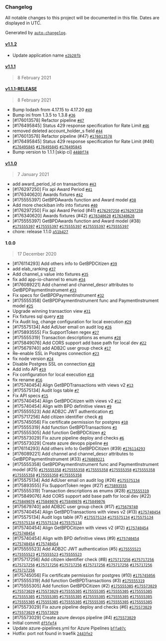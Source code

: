 ### Changelog

All notable changes to this project will be documented in this file. Dates are displayed in UTC.

Generated by [`auto-changelog`](https://github.com/CookPete/auto-changelog).

#### [v1.1.2](https://github.com/pagopa/io-functions-backoffice/compare/v1.1.1...v1.1.2)

- Update application name [`e2b28fb`](https://github.com/pagopa/io-functions-backoffice/commit/e2b28fbecd2fb9c59a0494a0952e6952fb9b23fd)

#### [v1.1.1](https://github.com/pagopa/io-functions-backoffice/compare/v1.1.1-RELEASE...v1.1.1)

> 8 February 2021

#### [v1.1.1-RELEASE](https://github.com/pagopa/io-functions-backoffice/compare/v1.1.0...v1.1.1-RELEASE)

> 8 February 2021

- Bump lodash from 4.17.15 to 4.17.20 [`#49`](https://github.com/pagopa/io-functions-backoffice/pull/49)
- Bump ini from 1.3.5 to 1.3.8 [`#36`](https://github.com/pagopa/io-functions-backoffice/pull/36)
- [#176013578] Refactor pipeline [`#47`](https://github.com/pagopa/io-functions-backoffice/pull/47)
- [#176495845] Status 429 response specification for Rate Limit [`#46`](https://github.com/pagopa/io-functions-backoffice/pull/46)
- removed deleted account_holder_s field [`#44`](https://github.com/pagopa/io-functions-backoffice/pull/44)
- [#176013578] Refactor pipeline (#47) [`#176013578`](https://www.pivotaltracker.com/story/show/176013578)
- [#176495845] Status 429 response specification for Rate Limit (#46) [`#176495845`](https://www.pivotaltracker.com/story/show/176495845) [`#176495845`](https://www.pivotaltracker.com/story/show/176495845) [`#176495845`](https://www.pivotaltracker.com/story/show/176495845)
- Bump version to 1.1.1 [skip ci] [`4480f74`](https://github.com/pagopa/io-functions-backoffice/commit/4480f74481dd7c565079fbeba021dfd1b8796f57)

#### [v1.1.0](https://github.com/pagopa/io-functions-backoffice/compare/1.0.0...v1.1.0)

> 7 January 2021

- add award_period_id on transactions [`#43`](https://github.com/pagopa/io-functions-backoffice/pull/43)
- [#176297250] Fix api Award Period [`#41`](https://github.com/pagopa/io-functions-backoffice/pull/41)
- [#176340620] Awards fixtures [`#42`](https://github.com/pagopa/io-functions-backoffice/pull/42)
- [#175555397] GetBPDAwards function and Award model [`#38`](https://github.com/pagopa/io-functions-backoffice/pull/38)
- Add more checkiban info into fixtures [`#40`](https://github.com/pagopa/io-functions-backoffice/pull/40)
- [#176297250] Fix api Award Period (#41) [`#176297250`](https://www.pivotaltracker.com/story/show/176297250) [`#176297250`](https://www.pivotaltracker.com/story/show/176297250)
- [#176340620] Awards fixtures (#42) [`#176340620`](https://www.pivotaltracker.com/story/show/176340620) [`#176340620`](https://www.pivotaltracker.com/story/show/176340620)
- [#175555397] GetBPDAwards function and Award model (#38) [`#175555397`](https://www.pivotaltracker.com/story/show/175555397) [`#175555397`](https://www.pivotaltracker.com/story/show/175555397) [`#175555397`](https://www.pivotaltracker.com/story/show/175555397) [`#175555397`](https://www.pivotaltracker.com/story/show/175555397) [`#175555397`](https://www.pivotaltracker.com/story/show/175555397)
- chore: release 1.1.0 [`a51b427`](https://github.com/pagopa/io-functions-backoffice/commit/a51b4273fd3a789335a0b823814dd79a49b8408d)

#### 1.0.0

> 17 December 2020

- [#176114293] Add others info to GetBPDCitizen [`#39`](https://github.com/pagopa/io-functions-backoffice/pull/39)
- add elab_ranking [`#37`](https://github.com/pagopa/io-functions-backoffice/pull/37)
- Add channel_s value into fixtures [`#35`](https://github.com/pagopa/io-functions-backoffice/pull/35)
- fix add app-io-channel to enum [`#34`](https://github.com/pagopa/io-functions-backoffice/pull/34)
- [#176089221] Add channel and channel_descr attributes to GetBPDPaymentInstrument [`#33`](https://github.com/pagopa/io-functions-backoffice/pull/33)
- Fix specs for GetBPDPaymentInstrument [`#32`](https://github.com/pagopa/io-functions-backoffice/pull/32)
- [#175555358] GetBPDPaymentInstrument func and PaymentInstrument model [`#25`](https://github.com/pagopa/io-functions-backoffice/pull/25)
- Upgrade winning transaction view [`#31`](https://github.com/pagopa/io-functions-backoffice/pull/31)
- Fix fixtures sql query [`#30`](https://github.com/pagopa/io-functions-backoffice/pull/30)
- Fix Audit log, change configuration for local execution [`#29`](https://github.com/pagopa/io-functions-backoffice/pull/29)
- [#175575134] Add AdUser email on audit log [`#26`](https://github.com/pagopa/io-functions-backoffice/pull/26)
- [#175893555] Fix SupportToken regex [`#27`](https://github.com/pagopa/io-functions-backoffice/pull/27)
- [#175555319] Transaction descriptions as enums [`#28`](https://github.com/pagopa/io-functions-backoffice/pull/28)
- [#175849076] Add CORS support add base path for local dev [`#22`](https://github.com/pagopa/io-functions-backoffice/pull/22)
- [#175679740] add ADB2C user group check [`#17`](https://github.com/pagopa/io-functions-backoffice/pull/17)
- Re-enable SSL in Postgres connection [`#23`](https://github.com/pagopa/io-functions-backoffice/pull/23)
- fix node version [`#24`](https://github.com/pagopa/io-functions-backoffice/pull/24)
- Disable Postgres SSL on connection [`#20`](https://github.com/pagopa/io-functions-backoffice/pull/20)
- Add info API [`#19`](https://github.com/pagopa/io-functions-backoffice/pull/19)
- Fix configuration for local execution [`#18`](https://github.com/pagopa/io-functions-backoffice/pull/18)
- fix rename [`#16`](https://github.com/pagopa/io-functions-backoffice/pull/16)
- [#175740454] Align GetBPDTransactions with views v2 [`#13`](https://github.com/pagopa/io-functions-backoffice/pull/13)
- [#175575134] Audit logs table [`#7`](https://github.com/pagopa/io-functions-backoffice/pull/7)
- Fix API specs [`#15`](https://github.com/pagopa/io-functions-backoffice/pull/15)
- [#175740454] Align GetBPDCitizen with views v2 [`#12`](https://github.com/pagopa/io-functions-backoffice/pull/12)
- [#175740454] Align with BPD definitive views [`#9`](https://github.com/pagopa/io-functions-backoffice/pull/9)
- [#175555523] Add ADB2C JWT authentication [`#5`](https://github.com/pagopa/io-functions-backoffice/pull/5)
- [#175717256] Add citizen identifier check [`#8`](https://github.com/pagopa/io-functions-backoffice/pull/8)
- [#175745056] Fix certificate permission for postgres [`#10`](https://github.com/pagopa/io-functions-backoffice/pull/10)
- [#175555319] Add function GetBPDTransactions [`#3`](https://github.com/pagopa/io-functions-backoffice/pull/3)
- [#175555305] Add function GetBPDCitizen [`#2`](https://github.com/pagopa/io-functions-backoffice/pull/2)
- [#175573029] Fix azure pipeline deploy and checks [`#6`](https://github.com/pagopa/io-functions-backoffice/pull/6)
- [#175573029] Create azure devops pipeline [`#4`](https://github.com/pagopa/io-functions-backoffice/pull/4)
- [#176114293] Add others info to GetBPDCitizen (#39) [`#176114293`](https://www.pivotaltracker.com/story/show/176114293)
- [#176089221] Add channel and channel_descr attributes to GetBPDPaymentInstrument (#33) [`#176089221`](https://www.pivotaltracker.com/story/show/176089221)
- [#175555358] GetBPDPaymentInstrument func and PaymentInstrument model (#25) [`#175555358`](https://www.pivotaltracker.com/story/show/175555358) [`#175555358`](https://www.pivotaltracker.com/story/show/175555358) [`#175555358`](https://www.pivotaltracker.com/story/show/175555358) [`#175555358`](https://www.pivotaltracker.com/story/show/175555358) [`#175555358`](https://www.pivotaltracker.com/story/show/175555358) [`#175555358`](https://www.pivotaltracker.com/story/show/175555358) [`#175555358`](https://www.pivotaltracker.com/story/show/175555358) [`#175555358`](https://www.pivotaltracker.com/story/show/175555358)
- [#175575134] Add AdUser email on audit log (#26) [`#175575134`](https://www.pivotaltracker.com/story/show/175575134)
- [#175893555] Fix SupportToken regex (#27) [`#175893555`](https://www.pivotaltracker.com/story/show/175893555)
- [#175555319] Transaction descriptions as enums (#28) [`#175555319`](https://www.pivotaltracker.com/story/show/175555319)
- [#175849076] Add CORS support add base path for local dev (#22) [`#175849076`](https://www.pivotaltracker.com/story/show/175849076) [`#175849076`](https://www.pivotaltracker.com/story/show/175849076) [`#175849076`](https://www.pivotaltracker.com/story/show/175849076) [`#175849076`](https://www.pivotaltracker.com/story/show/175849076)
- [#175679740] add ADB2C user group check (#17) [`#175679740`](https://www.pivotaltracker.com/story/show/175679740)
- [#175740454] Align GetBPDTransactions with views v2 (#13) [`#175740454`](https://www.pivotaltracker.com/story/show/175740454)
- [#175575134] Audit logs table (#7) [`#175575134`](https://www.pivotaltracker.com/story/show/175575134) [`#175575134`](https://www.pivotaltracker.com/story/show/175575134) [`#175575134`](https://www.pivotaltracker.com/story/show/175575134) [`#175575134`](https://www.pivotaltracker.com/story/show/175575134) [`#175575134`](https://www.pivotaltracker.com/story/show/175575134) [`#175575134`](https://www.pivotaltracker.com/story/show/175575134)
- [#175740454] Align GetBPDCitizen with views v2 (#12) [`#175740454`](https://www.pivotaltracker.com/story/show/175740454) [`#175740454`](https://www.pivotaltracker.com/story/show/175740454)
- [#175740454] Align with BPD definitive views (#9) [`#175740454`](https://www.pivotaltracker.com/story/show/175740454) [`#175740454`](https://www.pivotaltracker.com/story/show/175740454) [`#175740454`](https://www.pivotaltracker.com/story/show/175740454)
- [#175555523] Add ADB2C JWT authentication (#5) [`#175555523`](https://www.pivotaltracker.com/story/show/175555523) [`#175555523`](https://www.pivotaltracker.com/story/show/175555523) [`#175555523`](https://www.pivotaltracker.com/story/show/175555523) [`#175555523`](https://www.pivotaltracker.com/story/show/175555523)
- [#175717256] Add citizen identifier check (#8) [`#175717256`](https://www.pivotaltracker.com/story/show/175717256) [`#175717256`](https://www.pivotaltracker.com/story/show/175717256) [`#175717256`](https://www.pivotaltracker.com/story/show/175717256) [`#175717256`](https://www.pivotaltracker.com/story/show/175717256) [`#175717256`](https://www.pivotaltracker.com/story/show/175717256) [`#175717256`](https://www.pivotaltracker.com/story/show/175717256) [`#175717256`](https://www.pivotaltracker.com/story/show/175717256) [`#175717256`](https://www.pivotaltracker.com/story/show/175717256) [`#175717256`](https://www.pivotaltracker.com/story/show/175717256)
- [#175745056] Fix certificate permission for postgres (#10) [`#175745056`](https://www.pivotaltracker.com/story/show/175745056)
- [#175555319] Add function GetBPDTransactions (#3) [`#175555319`](https://www.pivotaltracker.com/story/show/175555319)
- [#175555305] Add function GetBPDCitizen (#2) [`#175555305`](https://www.pivotaltracker.com/story/show/175555305) [`#175573029`](https://www.pivotaltracker.com/story/show/175573029) [`#175573029`](https://www.pivotaltracker.com/story/show/175573029) [`#175573029`](https://www.pivotaltracker.com/story/show/175573029) [`#175555305`](https://www.pivotaltracker.com/story/show/175555305) [`#175555305`](https://www.pivotaltracker.com/story/show/175555305) [`#175555305`](https://www.pivotaltracker.com/story/show/175555305) [`#175555305`](https://www.pivotaltracker.com/story/show/175555305) [`#175555305`](https://www.pivotaltracker.com/story/show/175555305) [`#175555305`](https://www.pivotaltracker.com/story/show/175555305) [`#175555305`](https://www.pivotaltracker.com/story/show/175555305) [`#175555305`](https://www.pivotaltracker.com/story/show/175555305) [`#175555305`](https://www.pivotaltracker.com/story/show/175555305) [`#175555305`](https://www.pivotaltracker.com/story/show/175555305) [`#175555305`](https://www.pivotaltracker.com/story/show/175555305) [`#175555305`](https://www.pivotaltracker.com/story/show/175555305) [`#175555305`](https://www.pivotaltracker.com/story/show/175555305) [`#175555305`](https://www.pivotaltracker.com/story/show/175555305) [`#175555305`](https://www.pivotaltracker.com/story/show/175555305) [`#175555305`](https://www.pivotaltracker.com/story/show/175555305)
- [#175573029] Fix azure pipeline deploy and checks (#6) [`#175573029`](https://www.pivotaltracker.com/story/show/175573029) [`#175573029`](https://www.pivotaltracker.com/story/show/175573029) [`#175573029`](https://www.pivotaltracker.com/story/show/175573029)
- [#175573029] Create azure devops pipeline (#4) [`#175573029`](https://www.pivotaltracker.com/story/show/175573029)
- Initial commit [`df5fef4`](https://github.com/pagopa/io-functions-backoffice/commit/df5fef4583c26d8c1d5a0a1b0c58bec671ce089b)
- Update azure-pipelines.yml for Azure Pipelines [`bffa07c`](https://github.com/pagopa/io-functions-backoffice/commit/bffa07c85b8fbac477a804dbce01a1c8f1443333)
- Hotfix: port not found in traefik [`2443fe2`](https://github.com/pagopa/io-functions-backoffice/commit/2443fe24f0acd875a3f66a0b6e2c5dc0319c5507)
